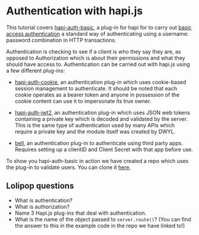 # Authentication with hapi.js

This tutorial covers [hapi-auth-basic](https://github.com/hapijs/hapi-auth-basic), a plug-in for hapi for to carry out [basic access authentication](https://en.wikipedia.org/wiki/Basic_access_authentication) a standard way of authenticating using a username: password combination in HTTP transactions.

Authentication is checking to see if a client is who they say they are, as opposed to Authorization which is about their permissions and what they should have access to. Authentication can be carried out with hapi.js using a few different plug-ins:

* [hapi-auth-cookie](https://github.com/hapijs/hapi-auth-cookie), an authentication plug-in which uses cookie-based session management to authenticate. It should be noted that each cookie operates as a bearer token and anyone in possession of the cookie content can use it to impersonate its true owner.

* [hapi-auth-jwt2](https://www.npmjs.com/package/hapi-auth-jwt2), an authentication plug-in which uses JSON web tokens containing a private key which is decoded and validated by the server. This is the same type of authentication used by many APIs which require a private key and the module itself was created by DWYL.

* [bell](https://www.npmjs.com/package/bell), an authentication plug-in to authenticate using third party apps. Requires setting up a clientID and Client Secret with that app before use.

To show you hapi-auth-basic in action we have created a repo which uses the plug-in to validate users. You can clone it [here](https://github.com/FAC8/hapi-basic-auth-demo).

## Lolipop questions
* What is authentication?
* What is authorization?
* Name 3 Hapi.js plug-ins that deal with authentication.
* What is the name of the object passed to `server.route()`? (You can find the answer to this in the example code in the repo we have linked to!)
